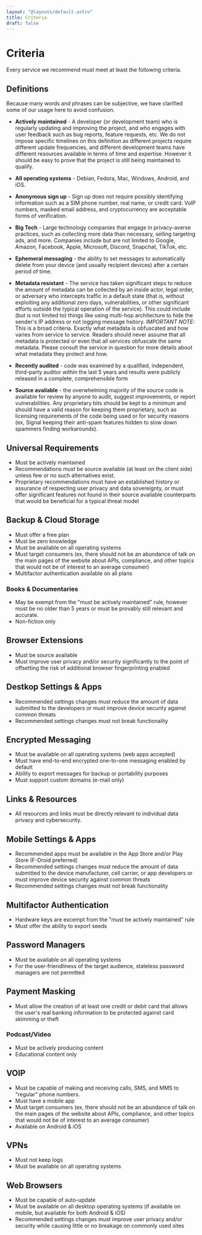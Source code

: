 ```yaml
---
layout: "@layouts/default.astro"
title: Criteria
draft: false
---
```


# Criteria

Every service we recommend must meet at least the following criteria.

## Definitions

Because many words and phrases can be subjective, we have clarified some of our usage here to avoid confusion.

* **Actively maintained** - A developer (or development team) who is regularly updating and improving the project, and who engages with user feedback such as bug reports, feature requests, etc. We do not impose specific timelines on this definition as different projects require different update frequencies, and different development teams have different resources available in terms of time and expertise. However it should be easy to prove that the project is still being maintained to qualify.

* **All operating systems** - Debian, Fedora, Mac, Windows, Android, and iOS.

* **Anonymous sign up** - Sign up does not require possibly identifying information such as a SIM phone number, real name, or credit card. VoIP numbers, masked email address, and cryptocurrency are acceptable forms of verification.

* **Big Tech** - Large technology companies that engage in privacy-averse practices, such as collecting more data than necessary, selling targeting ads, and more. Companies include but are not limited to Google, Amazon, Facebook, Apple, Microsoft, Discord, Snapchat, TikTok, etc.

* **Ephemeral messaging** - the ability to set messages to automatically delete from your device (and usually recipient devices) after a certain period of time.

* **Metadata resistant** - The service has taken significant steps to reduce the amount of metadata can be collected by an inside actor, legal order, or adversary who intercepts traffic in a default state (that is, without exploiting any additional zero days, vulnerabilities, or other significant efforts outside the typical operation of the service). This could include (but is not limited to) things like using multi-hop architecture to hide the sender's IP address or not logging message hsitory. _IMPORTANT NOTE:_ This is a broad criteria. Exactly what metadata is obfuscated and how varies from service to service. Readers should never assume that all metadata is protected or even that all services obfuscate the same metadata. Please consult the service in question for more details about what metadata they protect and how.

* **Recently audited** - code was examined by a qualified, independent, third-party auditor within the last 5 years and results were publicly released in a complete, comprehensible form

* **Source available** - the overwhelming majority of the source code is available for review by anyone to audit, suggest improvements, or report vulnerabilities. Any proprietary bits should be kept to a minimum and should have a valid reason for keeping them proprietary, such as licensing requirements of the code being used or for security reasons (ex, Signal keeping their anti-spam features hidden to slow down spammers finding workarounds).

## Universal Requirements

* Must be actively maintained
* Recommendations must be source available (at least on the client side) unless few or no such alternatives exist.
* Proprietary recommendations must have an established history or assurance of respecting user privacy and data sovereignty, or must offer significant features not found in their source available counterparts that would be beneficial for a typical threat model

## Backup & Cloud Storage

* Must offer a free plan
* Must be zero knowledge
* Must be available on all operating systems
* Must target consumers (ex, there should not be an abundance of talk on the main pages of the website about APIs, compliance, and other topics that would not be of interest to an average consumer)
* Multifactor authentication available on all plans

### Books & Documentaries
* May be exempt from the "must be actively maintained" rule, however must be no older than 5 years or must be provably still relevant and accurate.
* Non-fiction only

## Browser Extensions
* Must be source available
* Must improve user privacy and/or security significantly to the point of offsetting the risk of additional browser fingerprinting enabled

## Destkop Settings & Apps
* Recommended settings changes must reduce the amount of data submitted to the developers or must improve device security against common threats
* Recommended settings changes must not break functionality

## Encrypted Messaging
* Must be available on all operating systems (web apps accepted)
* Must have end-to-end encrypted one-to-one messaging enabled by default
* Ability to export messages for backup or portability purposes
* Must support custom domains (e-mail only)

## Links & Resources
* All resources and links must be directly relevant to individual data privacy and cybersecurity.

## Mobile Settings & Apps
* Recommended apps must be available in the App Store and/or Play Store (F-Droid preferred)
* Recommended settings changes must reduce the amount of data submitted to the device manufacturer, cell carrier, or app developers or must improve device security against common threats
* Recommended settings changes must not break functionality

## Multifactor Authentication
* Hardware keys are excempt from the "must be actively maintained" rule
* Must offer the ability to export seeds

## Password Managers
* Must be available on all operating systems
* For the user-friendliness of the target audience, stateless password managers are not permitted

## Payment Masking
* Must allow the creation of at least one credit or debit card that allows the user's real banking information to be protected against card skimming or theft

### Podcast/Video
* Must be actively producing content
* Educational content only

## VOIP
* Must be capable of making and receiving calls, SMS, and MMS to "regular" phone numbers.
* Must have a mobile app
* Must target consumers (ex, there should not be an abundance of talk on the main pages of the website about APIs, compliance, and other topics that would not be of interest to an average consumer)
* Available on Android & iOS

## VPNs
* Must not keep logs
* Must be available on all operating systems

## Web Browsers
* Must be capable of auto-update
* Must be available on all desktop operating systems (if available on mobile, but available for both Android & iOS)
* Recommended settings changes must improve user privacy and/or security while causing little or no breakage on commonly used sites